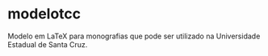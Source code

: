 # modelotcc
Modelo em LaTeX para monografias que pode ser utilizado na Universidade Estadual de Santa Cruz.
